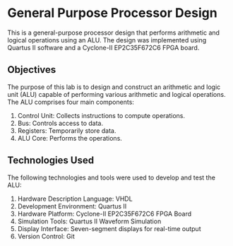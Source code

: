 # General Purpose Processor Design
This is a general-purpose processor design that performs arithmetic and logical operations using an ALU. The design was implemented using Quartus II software and a Cyclone-II EP2C35F672C6 FPGA board.

## Objectives

The purpose of this lab is to design and construct an arithmetic and logic unit (ALU) capable of performing various arithmetic and logical operations. The ALU comprises four main components:

1. Control Unit: Collects instructions to compute operations.
2. Bus: Controls access to data.
3. Registers: Temporarily store data.
5. ALU Core: Performs the operations.

## Technologies Used
The following technologies and tools were used to develop and test the ALU:

1. Hardware Description Language: VHDL
2. Development Environment: Quartus II
3. Hardware Platform: Cyclone-II EP2C35F672C6 FPGA Board
4. Simulation Tools: Quartus II Waveform Simulation
5. Display Interface: Seven-segment displays for real-time output
6. Version Control: Git







